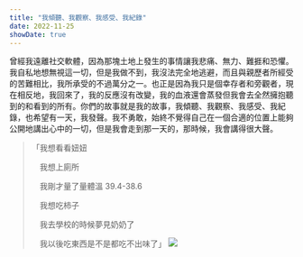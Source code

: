 ```yaml
---
title: "我傾聽、我觀察、我感受、我紀錄"
date: 2022-11-25
showDate: true
---
```


曾經我遠離社交軟體，因為那塊土地上發生的事情讓我悲痛、無力、難捱和恐懼。我自私地想無視這一切，但是我做不到，我沒法完全地逃避，而且與親歷者所經受的苦難相比，我所承受的不過萬分之一。也正是因為我只是個幸存者和旁觀者，現在相反地，我回來了，我的反應沒有改變，我的血液還會蒸發但我會去全然擁抱聽到的和看到的所有。你們的故事就是我的故事，我傾聽、我觀察、我感受、我紀錄，也希望有一天，我發聲。我不勇敢，始終不覺得自己在一個合適的位置上能夠公開地講出心中的一切，但是我會走到那一天的，那時候，我會講得很大聲。

>「我想看看妞妞
>
>　我想上廁所
>
>　我剛才量了量體溫 39.4-38.6
>
>　我想吃柿子
>
>　我去學校的時候夢見奶奶了
>
>　我以後吃東西是不是都吃不出味了」
![](/littlegirl.jpeg)